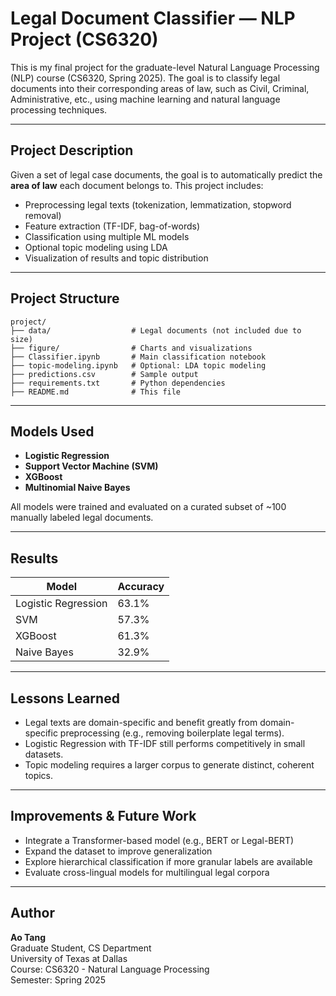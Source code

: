 #  Legal Document Classifier — NLP Project (CS6320)

This is my final project for the graduate-level Natural Language Processing (NLP) course (CS6320, Spring 2025). The goal is to classify legal documents into their corresponding areas of law, such as Civil, Criminal, Administrative, etc., using machine learning and natural language processing techniques.

---

##  Project Description

Given a set of legal case documents, the goal is to automatically predict the **area of law** each document belongs to. This project includes:
- Preprocessing legal texts (tokenization, lemmatization, stopword removal)
- Feature extraction (TF-IDF, bag-of-words)
- Classification using multiple ML models
- Optional topic modeling using LDA
- Visualization of results and topic distribution

---

##  Project Structure

```
project/
├── data/                  # Legal documents (not included due to size)
├── figure/                # Charts and visualizations
├── Classifier.ipynb       # Main classification notebook
├── topic-modeling.ipynb   # Optional: LDA topic modeling
├── predictions.csv        # Sample output
├── requirements.txt       # Python dependencies
├── README.md              # This file
```

---

##  Models Used

- **Logistic Regression**
- **Support Vector Machine (SVM)**
- **XGBoost**
- **Multinomial Naive Bayes**

All models were trained and evaluated on a curated subset of ~100 manually labeled legal documents.

---

##  Results

| Model               | Accuracy |
|--------------------|----------|
| Logistic Regression| 63.1%    |
| SVM                | 57.3%    |
| XGBoost            | 61.3%    |
| Naive Bayes        | 32.9%    |

---

##  Lessons Learned

- Legal texts are domain-specific and benefit greatly from domain-specific preprocessing (e.g., removing boilerplate legal terms).
- Logistic Regression with TF-IDF still performs competitively in small datasets.
- Topic modeling requires a larger corpus to generate distinct, coherent topics.

---

##  Improvements & Future Work

- Integrate a Transformer-based model (e.g., BERT or Legal-BERT)
- Expand the dataset to improve generalization
- Explore hierarchical classification if more granular labels are available
- Evaluate cross-lingual models for multilingual legal corpora

---

##  Author

**Ao Tang**  
Graduate Student, CS Department  
University of Texas at Dallas  
Course: CS6320 - Natural Language Processing  
Semester: Spring 2025
